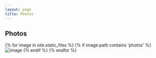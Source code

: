 ```yaml
---
layout: page
title: Photos
---
```

## Photos

<!-- ![Test](/img/img-test.png "Test") -->
<html>
	{% for image in site.static_files %}
		{% if image.path contains 'photos' %}
		<img src="{{ site.base_url }}{{ image.path }}" alt="image" />
		{% endif %}
	{% endfor %}
</html>